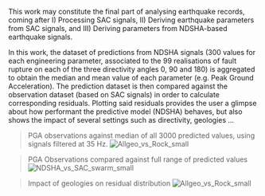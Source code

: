 This work may constitute the final part of analysing earthquake records, coming after I) Processing SAC signals, II) Deriving earthquake parameters from SAC signals, and III) Deriving parameters from NDSHA-based earthquake signals.

In this work, the dataset of predictions from NDSHA signals (300 values for each engineering parameter, associated to the 99 realisations of fault rupture on each of the three directivity angles 0, 90 and 180) is aggregated to obtain the median and mean value of each parameter (e.g. Peak Ground Acceleration).
The prediction dataset is then compared against the observation dataset (based on SAC signals) in order to calculate corresponding residuals.
Plotting said residuals provides the user a glimpse about how performant the predictive model (NDSHA) behaves, but also shows the impact of several settings such as directivity, geologies ...


> PGA observations against median of all 3000 predicted values, using signals filtered at 35 Hz.
![Allgeo_vs_Rock_small](https://user-images.githubusercontent.com/61290423/216395826-9f872cb6-6ad7-4892-9436-d39ce33c0843.png)



> PGA Observations compared against full range of predicted values
![NDSHA_vs_SAC_swarm_small](https://user-images.githubusercontent.com/61290423/216395890-a760919b-f907-4ec5-b0cd-57e6c432930a.png)



> Impact of geologies on residual distribution
![Allgeo_vs_Rock_small](https://user-images.githubusercontent.com/61290423/216396185-5f61cc88-0257-4a1a-a567-4463bf96e9c3.png)

